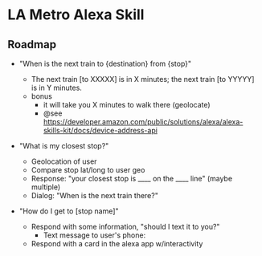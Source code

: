 # LA Metro Alexa Skill

## Roadmap

- "When is the next train to {destination} from {stop}"
  - The next train [to XXXXX] is in X minutes; the next train [to YYYYY] is in Y minutes.
  - bonus
	  - it will take you X minutes to walk there (geolocate)
	  - @see https://developer.amazon.com/public/solutions/alexa/alexa-skills-kit/docs/device-address-api

- "What is my closest stop?"
  - Geolocation of user
  - Compare stop lat/long to user geo
  - Response: "your closest stop is ____ on the ____ line" (maybe multiple)
  - Dialog: "When is the next train there?"

- "How do I get to [stop name]"
  - Respond with some information, "should I text it to you?"
	- Text message to user's phone:
  - Respond with a card in the alexa app w/interactivity
